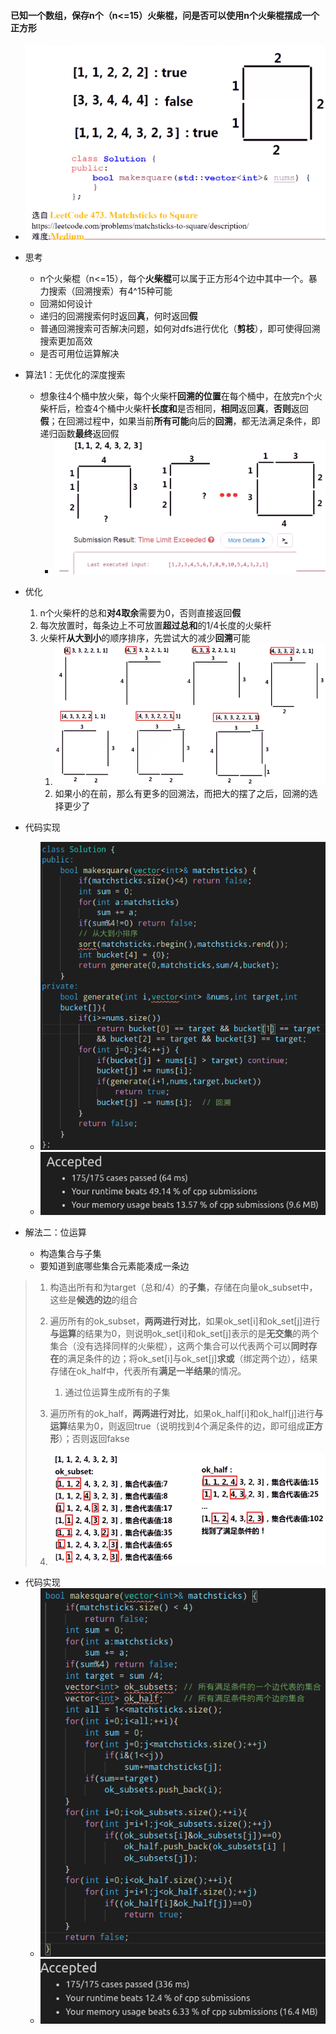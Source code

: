 #### 已知一个数组，保存n个（n<=15）火柴棍，问是否可以使用n个火柴棍摆成一个正方形

* ![image-20210710211408041](火柴棍摆正方形.assets/image-20210710211408041.png)
* 思考
  * n个火柴棍（n<=15），每个**火柴棍**可以属于正方形4个边中其中一个。暴力搜索（回溯搜索）有4^15种可能
  * 回溯如何设计
  * 递归的回溯搜索何时返回**真**，何时返回**假**
  * 普通回溯搜索可否解决问题，如何对dfs进行优化（**剪枝**），即可使得回溯搜索更加高效
  * 是否可用位运算解决

* 算法1：无优化的深度搜索
  * 想象往4个桶中放火柴，每个火柴杆**回溯的位置**在每个桶中，在放完n个火柴杆后，检查4个桶中火柴杆**长度和**是否相同，**相同**返回**真**，**否则**返回**假**；在回溯过程中，如果当前**所有可能**向后的**回溯**，都无法满足条件，即递归函数**最终**返回假
    * ![image-20210711163504778](火柴棍摆正方形.assets/image-20210711163504778.png)
* 优化
  1. n个火柴杆的总和**对4取余**需要为0，否则直接返回**假**
  2. 每次放置时，每条边上不可放置**超过总和**的1/4长度的火柴杆
  3. 火柴杆**从大到小**的顺序排序，先尝试大的减少**回溯**可能
     1. ![image-20210711163950929](火柴棍摆正方形.assets/image-20210711163950929.png)
     2. 如果小的在前，那么有更多的回溯法，而把大的摆了之后，回溯的选择更少了

* 代码实现
  * ![image-20210711165627455](火柴棍摆正方形.assets/image-20210711165627455.png)
  * ![image-20210711165633876](火柴棍摆正方形.assets/image-20210711165633876.png)



* 解法二：位运算
  * 构造集合与子集
  * 要知道到底哪些集合元素能凑成一条边

> 1. 构造出所有和为target（总和/4）的**子集**，存储在向量ok_subset中，这些是**候选的边**的组合
>
> 2. 遍历所有的ok_subset，**两两进行对比**，如果ok_set[i]和ok_set[j]进行**与运算**的结果为0，则说明ok_set[i]和ok_set[j]表示的是**无交集**的两个集合（没有选择同样的火柴棍），这两个集合可以代表两个可以**同时存在**的满足条件的边；将ok_set[i]与ok_set[j]**求或**（绑定两个边），结果存储在ok_half中，代表所有**满足一半结果**的情况。
>    1. 通过位运算生成所有的子集
> 3. 遍历所有的ok_half，**两两进行对比**，如果ok_half[i]和ok_half[j]进行**与运算**结果为0，则返回true（说明找到4个满足条件的边，即可组成**正方形**）；否则返回fakse
> 4. ![image-20210711195159833](火柴棍摆正方形.assets/image-20210711195159833.png)

* 代码实现
  * ![image-20210711201509849](火柴棍摆正方形.assets/image-20210711201509849.png)
  * ![image-20210711201528539](火柴棍摆正方形.assets/image-20210711201528539.png)

